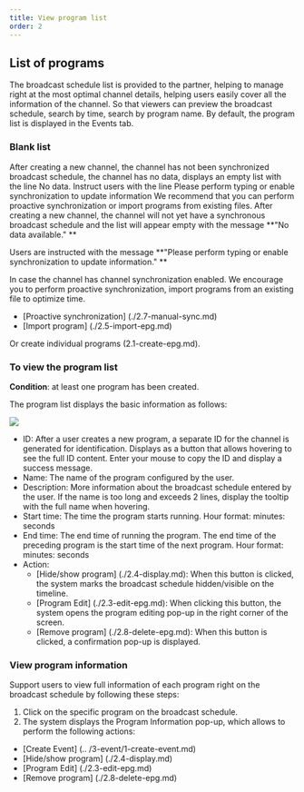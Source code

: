 ```yaml
---
title: View program list
order: 2
---
```


## List of programs

The broadcast schedule list is provided to the partner, helping to manage right at the most optimal channel details, helping users easily cover all the information of the channel. So that viewers can preview the broadcast schedule, search by time, search by program name.
By default, the program list is displayed in the Events tab.

### Blank list

After creating a new channel, the channel has not been synchronized broadcast schedule, the channel has no data, displays an empty list with the line No data.
Instruct users with the line Please perform typing or enable synchronization to update information
We recommend that you can perform proactive synchronization or import programs from existing files.
After creating a new channel, the channel will not yet have a synchronous broadcast schedule and the list will appear empty with the message \*\*"No data available." \*\*

Users are instructed with the message \*\*"Please perform typing or enable synchronization to update information." \*\*

In case the channel has channel synchronization enabled. We encourage you to perform proactive synchronization, import programs from an existing file to optimize time.

- [Proactive synchronization] (./2.7-manual-sync.md)
- [Import program] (./2.5-import-epg.md)

Or create individual programs (2.1-create-epg.md).

### To view the program list

**Condition**: at least one program has been created.

The program list displays the basic information as follows:

![](/images/lrm/list/program.png)

- ID: After a user creates a new program, a separate ID for the channel is generated for identification. Displays as a button that allows hovering to see the full ID content. Enter your mouse to copy the ID and display a success message.
- Name: The name of the program configured by the user.
- Description: More information about the broadcast schedule entered by the user. If the name is too long and exceeds 2 lines, display the tooltip with the full name when hovering.
- Start time: The time the program starts running. Hour format: minutes: seconds
- End time: The end time of running the program. The end time of the preceding program is the start time of the next program. Hour format: minutes: seconds
- Action:
  - [Hide/show program] (./2.4-display.md): When this button is clicked, the system marks the broadcast schedule hidden/visible on the timeline.
  - [Program Edit] (./2.3-edit-epg.md): When clicking this button, the system opens the program editing pop-up in the right corner of the screen.
  - [Remove program] (./2.8-delete-epg.md): When this button is clicked, a confirmation pop-up is displayed.

### View program information

Support users to view full information of each program right on the broadcast schedule by following these steps:

1. Click on the specific program on the broadcast schedule.
2. The system displays the Program Information pop-up, which allows to perform the following actions:

- [Create Event] (.. /3-event/1-create-event.md)
- [Hide/show program] (./2.4-display.md)
- [Program Edit] (./2.3-edit-epg.md)
- [Remove program] (./2.8-delete-epg.md)
